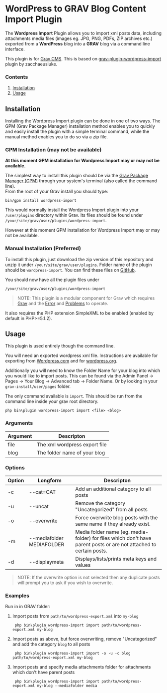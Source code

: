 # WordPress to GRAV Blog Content Import Plugin

The **Wordpress Import** Plugin allows you to import xml posts data, including attachments media files (images eg. JPG, PNG, PDFs, ZIP archives etc.) exported from a **WordPress** blog into a **GRAV** blog via a command line interface.

This plugin is for [Grav CMS](http://github.com/getgrav/grav). This is based on [grav-plugin-wordpress-import](https://github.com/zacchaeusluke/grav-plugin-wordpress-import) plugin by zacchaeusluke.


### Contents
1. [Installation](#installation)
2. [Usage](#usage)

## Installation

Installing the Wordpress Import plugin can be done in one of two ways. The GPM (Grav Package Manager) installation method enables you to quickly and easily install the plugin with a simple terminal command, while the manual method enables you to do so via a zip file.

### GPM Installation (may not be available)
**At this moment GPM installation for Wordpress Import may or may not be available.**

The simplest way to install this plugin should be via the [Grav Package Manager (GPM)](http://learn.getgrav.org/advanced/grav-gpm) through your system's terminal (also called the command line).  
From the root of your Grav install you should type:

    bin/gpm install wordpress-import

This would normally install the Wordpress Import plugin into your `/user/plugins` directory within Grav. Its files should be found under `/your/site/grav/user/plugins/wordpress-import`.

However at this moment GPM installation for Wordpress Import may or may not be available.

### Manual Installation (Preferred)

To install this plugin, just download the zip version of this repository and unzip it under `/your/site/grav/user/plugins`. Folder name of the plugin should be `wordpress-import`. You can find these files on [GitHub](https://github.com/MihaiCiprianChezan/wordpress-import).

You should now have all the plugin files under

    /your/site/grav/user/plugins/wordpress-import

> NOTE: This plugin is a modular component for Grav which requires [Grav](http://github.com/getgrav/grav) and the [Error](https://github.com/getgrav/grav-plugin-error) and [Problems](https://github.com/getgrav/grav-plugin-problems) to operate.

It also requires the PHP extension SimpleXML to be enabled (enabled by default in PHP>=5.1.2).

## Usage

This plugin is used entirely though the command line.

You will need an exported wordpress xml file. Instructions are available for exporting from   [Wordpress.com](https://support.wordpress.com/export/) and for [wordpress.org](https://codex.wordpress.org/Tools_Export_Screen).

Additionally you will need to know the Folder Name for your blog into which you would like to import posts. This can be found via the Admin Panel -> Pages -> Your Blog -> Advanced tab -> Folder Name. Or by looking in your `grav-install/user/pages` folder.

The only command available is `import`. This should be run from the command line inside your grav root directory.

    php bin\plugin wordpress-import import <file> <blog>

### Arguments

| Argument | Descripton |
|------|-------------------------------|
| file | The xml wordpress export file |
| blog | The folder name of your blog |

### Options
| Option | Longform         | Descripton |
|--------|-------------|----------------------|
| -c | --cat=CAT | Add an additional category to all posts |
| -u | --uncat | Remove the category "Uncategorized" from all posts |
| -o | --overwrite |Force overwrite blog posts with the same name if they already exist.
| -m | --mediafolder MEDIAFOLDER | Media folder name (eg. media-folder) for files which don't have parent posts or are not attached to certain posts. |
| -d | --displaymeta | Displays/lists/prints meta keys and values |
> NOTE: If the overwrite option is not selected then any duplicate posts will prompt you to ask if you wish to overwrite.

### Examples

Run in in GRAV folder:

1. Import posts from `path/to/wordpress-export.xml` into `my-blog`

        php bin\plugin wordpress-import import path/to/wordpress-export.xml my-blog

2. Import posts as above, but force overwriting, remove "Uncategorized" and add the category `blog` to all posts

        php bin\plugin wordpress-import import -o -u -c blog path/to/wordpress-export.xml my-blog
        
3. Import posts and specify media attachments folder for attachments which don't have parent posts 
      
        php bin\plugin wordpress-import import path/to/wordpress-export.xml my-blog --mediafolder media
